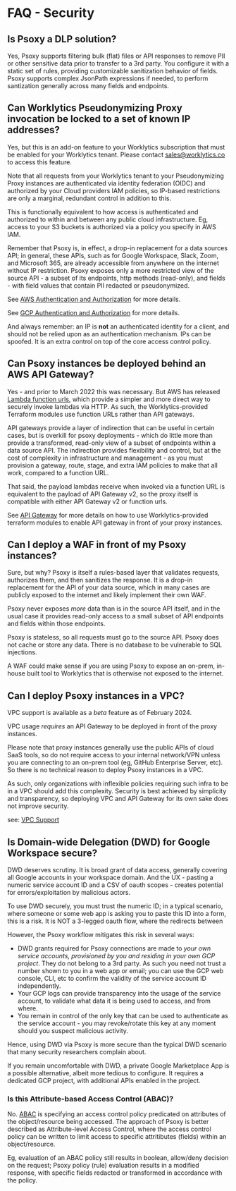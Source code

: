# FAQ - Security

## Is Psoxy a DLP solution?

Yes, Psoxy supports filtering bulk (flat) files or API responses to remove PII or other sensitive data prior to transfer to a 3rd party. You configure it with a static set of rules, providing customizable sanitization behavior of fields. Psoxy supports complex JsonPath expressions if needed, to perform santization generally across many fields and endpoints.

## Can Worklytics Pseudonymizing Proxy invocation be locked to a set of known IP addresses?

Yes, but this is an add-on feature to your Worklytics subscription that must be enabled for your Worklytics tenant. Please contact [sales@worklytics.co](mailto:sales@worklytics.co) to access this feature.

Note that all requests from your Worklytics tenant to your Pseudonymizing Proxy instances are authenticated via identity federation (OIDC) and authorized by your Cloud providers IAM policies, so IP-based restrictions are only a marginal, redundant control in addition to this.

This is functionally equivalent to how access is authenticated and authorized to within and between any public cloud infrastructure. Eg, access to your S3 buckets is authorized via a policy you specify in AWS IAM.

Remember that Psoxy is, in effect, a drop-in replacement for a data sources API; in general, these APIs, such as for Google Workspace, Slack, Zoom, and Microsoft 365, are already accessible from anywhere on the internet without IP restriction. Psoxy exposes only a more restricted view of the source API - a subset of its endpoints, http methods (read-only), and fields - with field values that contain PII redacted or pseudonymized.

See [AWS Authentication and Authorization](aws/authentication-authorization.md) for more details.

See [GCP Authentication and Authorization](gcp/authentication-authorization.md) for more details.

And always remember: an IP is **not** an authenticated identity for a client, and should not be relied upon as an authentication mechanism. IPs can be spoofed. It is an extra control on top of the core access control policy.

## Can Psoxy instances be deployed behind an AWS API Gateway?

Yes - and prior to March 2022 this was necessary. But AWS has released [Lambda function urls](https://docs.aws.amazon.com/lambda/latest/dg/lambda-urls.html), which provide a simpler and more direct way to securely invoke lambdas via HTTP. As such, the Worklytics-provided Terraform modules use function URLs rather than API gateways.

API gateways provide a layer of indirection that can be useful in certain cases, but is overkill for psoxy deployments - which do little more than provide a transformed, read-only view of a subset of endpoints within a data source API. The indirection provides flexibility and control, but at the cost of complexity in infrastructure and management - as you must provision a gateway, route, stage, and extra IAM policies to make that all work, compared to a function URL.

That said, the payload lambdas receive when invoked via a function URL is equivalent to the payload of API Gateway v2, so the proxy itself is compatible with either API Gateway v2 or function urls.

See [API Gateway](aws/guides/api-gateway.md) for more details on how to use Worklytics-provided terraform modules to enable API gateway in front of your proxy instances.

## Can I deploy a WAF in front of my Psoxy instances?

Sure, but why? Psoxy is itself a rules-based layer that validates requests, authorizes them, and then sanitizes the response. It is a drop-in replacement for the API of your data source, which in many cases are publicly exposed to the internet and likely implement their own WAF.

Psoxy never exposes _more_ data than is in the source API itself, and in the usual case it provides read-only access to a small subset of API endpoints and fields within those endpoints.

Psoxy is stateless, so all requests must go to the source API. Psoxy does not cache or store any data. There is no database to be vulnerable to SQL injections.

A WAF could make sense if you are using Psoxy to expose an on-prem, in-house built tool to Worklytics that is otherwise not exposed to the internet.

## Can I deploy Psoxy instances in a VPC?

VPC support is available as a *beta* feature as of February 2024.

VPC usage *requires* an API Gateway to be deployed in front of the proxy instances.

Please note that proxy instances generally use the public APIs of cloud SaaS tools, so do not require access to your internal network/VPN unless you are connecting to an on-prem tool (eg, GitHub Enterprise Server, etc).  So there is no technical reason to deploy Psoxy instances in a VPC.

As such, only organizations with inflexible policies requiring such infra to be in a VPC should add this complexity. Security is best achieved by simplicity and transparency, so deploying VPC and API Gateway for its own sake does not improve security.

see: [VPC Support](aws/guides/lambdas-on-vpc.md)

## Is Domain-wide Delegation (DWD) for Google Workspace secure?

DWD deserves scrutiny. It is broad grant of data access, generally covering all Google accounts in your workspace domain. And the UX - pasting a numeric service account ID and a CSV of oauth scopes - creates potential for errors/exploitation by malicious actors.

To use DWD securely, you must trust the numeric ID; in a typical scenario, where someone or some web app is asking you to paste this ID into a form, this is a risk. It is NOT a 3-legged oauth flow, where the redirects between

However, the Psoxy workflow mitigates this risk in several ways:

- DWD grants required for Psoxy connections are made to _your own service accounts, provisioned by you and residing in your own GCP project_. They do not belong to a 3rd party. As such you need not trust a number shown to you in a web app or email; you can use the GCP web console, CLI, etc to confirm the validity of the service account ID independently.
- Your GCP logs can provide transparency into the usage of the service account, to validate what data it is being used to access, and from where.
- You remain in control of the only key that can be used to authenticate as the service account - you may revoke/rotate this key at any moment should you suspect malicious activity.

Hence, using DWD via Psoxy is more secure than the typical DWD scenario that many security researchers complain about.

If you remain uncomfortable with DWD, a private Google Marketplace App is a possible alternative, albeit more tedious to configure. It requires a dedicated GCP project, with additional APIs enabled in the project.


### Is this Attribute-based Access Control (ABAC)?
No. [ABAC](https://en.wikipedia.org/wiki/Attribute-based_access_control) is specifying an access control policy predicated on attributes of the object/resource being accessed. The approach of Psoxy is better described as Attribute-level Access Control, where the access control policy can be written to limit access to specific attritibutes (fields) within an object/resource.

Eg, evaluation of an ABAC policy still results in boolean, allow/deny decision on the request; Psoxy policy (rule) evaluation results in a modified response, with specific fields redacted or transformed in accordance with the policy.
